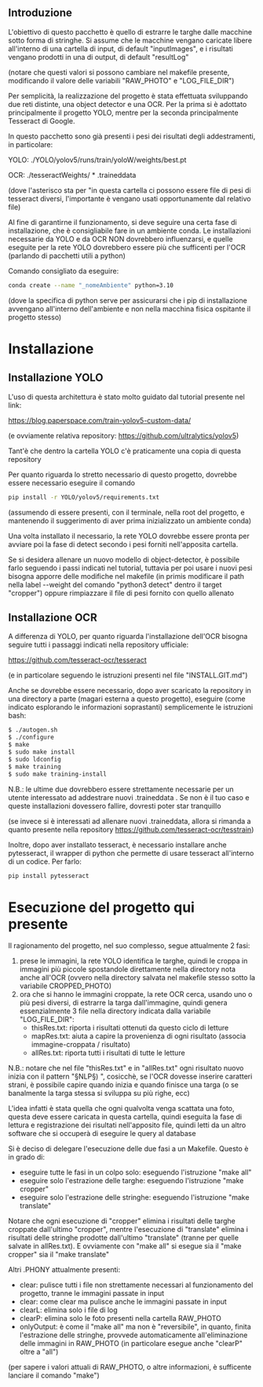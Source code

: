 ## Introduzione
L'obiettivo di questo pacchetto è quello di estrarre le targhe dalle macchine sotto forma di stringhe. 
Si assume che le macchine vengano caricate libere all'interno di una cartella di input, di default "inputImages", e i risultati vengano prodotti in una di output, di default "resultLog"

(notare che questi valori si possono cambiare nel makefile presente, modificando il valore delle variabili "RAW_PHOTO" e "LOG_FILE_DIR")


Per semplicità, la realizzazione del progetto è stata effettuata sviluppando due reti distinte, una object detector e una OCR. Per la prima si è adottato principalmente il progetto YOLO, mentre per la seconda principalmente Tesseract di Google.

In questo pacchetto sono già presenti i pesi dei risultati degli addestramenti, in particolare:

YOLO: ./YOLO/yolov5/runs/train/yoloW/weights/best.pt 

OCR: ./tesseractWeights/ * .traineddata

(dove l'asterisco sta per "in questa cartella ci possono essere file di pesi di tesseract diversi, l'importante è vengano usati opportunamente dal relativo file)

Al fine di garantirne il funzionamento, si deve seguire una certa fase di installazione, che è consigliabile fare in un ambiente conda. Le installazioni necessarie da YOLO e da OCR NON dovrebbero influenzarsi, e quelle eseguite per la rete YOLO dovrebbero essere più che sufficenti per l'OCR (parlando di pacchetti utili a python)

Comando consigliato da eseguire:

```bash
conda create --name "_nomeAmbiente" python=3.10
```
(dove la specifica di python serve per assicurarsi che i pip di installazione avvengano all'interno dell'ambiente e non nella macchina fisica ospitante il progetto stesso)

# Installazione
## Installazione YOLO
L'uso di questa architettura è stato molto guidato dal tutorial presente nel link:

https://blog.paperspace.com/train-yolov5-custom-data/

(e ovviamente relativa repository: https://github.com/ultralytics/yolov5)

Tant'è che dentro la cartella YOLO c'è praticamente una copia di questa repository

Per quanto riguarda lo stretto necessario di questo progetto, dovrebbe essere necessario eseguire il comando

```bash
pip install -r YOLO/yolov5/requirements.txt
```

(assumendo di essere presenti, con il terminale, nella root del progetto, e mantenendo il suggerimento di aver prima inizializzato un ambiente conda)

Una volta installato il necessario, la rete YOLO dovrebbe essere pronta per avviare poi la fase di detect secondo i pesi forniti nell'apposita cartella.

Se si desidera allenare un nuovo modello di object-detector, è possibile farlo seguendo i passi indicati nel tutorial, tuttavia per poi usare i nuovi pesi bisogna apporre delle modifiche nel makefile (in primis modificare il path nella label --weight del comando "python3 detect" dentro il target "cropper") oppure rimpiazzare il file di pesi fornito con quello allenato

## Installazione OCR
A differenza di YOLO, per quanto riguarda l'installazione dell'OCR bisogna seguire tutti i passaggi indicati nella repository ufficiale:

https://github.com/tesseract-ocr/tesseract

(e in particolare seguendo le istruzioni presenti nel file "INSTALL.GIT.md")

Anche se dovrebbe essere necessario, dopo aver scaricato la repository in una directory a parte (magari esterna a questo progetto), eseguire (come indicato esplorando le informazioni soprastanti) semplicemente le istruzioni bash:

```bash
$ ./autogen.sh
$ ./configure
$ make
$ sudo make install
$ sudo ldconfig
$ make training
$ sudo make training-install
```

N.B.: le ultime due dovrebbero essere strettamente necessarie per un utente interessato ad addestrare nuovi .traineddata . Se non è il tuo caso e queste installazioni dovessero fallire, dovresti poter star tranquillo


(se invece si è interessati ad allenare nuovi .traineddata, allora si rimanda a quanto presente nella repository https://github.com/tesseract-ocr/tesstrain)


Inoltre, dopo aver installato tesseract, è necessario installare anche pytesseract, il wrapper di python che permette di usare tesseract all'interno di un codice. Per farlo:

```bash
pip install pytesseract
```

# Esecuzione del progetto qui presente
Il ragionamento del progetto, nel suo complesso, segue attualmente 2 fasi:
1) prese le immagini, la rete YOLO identifica le targhe, quindi le croppa in immagini più piccole spostandole direttamente nella directory nota anche all'OCR (ovvero nella directory salvata nel makefile stesso sotto la variabile CROPPED_PHOTO)
2) ora che si hanno le immagini croppate, la rete OCR cerca, usando uno o più pesi diversi, di estrarre la targa dall'immagine, quindi genera essenzialmente 3 file nella directory indicata dalla variabile "LOG_FILE_DIR":
    - thisRes.txt: riporta i risultati ottenuti da questo ciclo di letture
    - mapRes.txt: aiuta a capire la provenienza di ogni risultato (associa immagine-croppata / risultato)
    - allRes.txt: riporta tutti i risultati di tutte le letture

N.B.: notare che nel file "thisRes.txt" e in "allRes.txt" ogni risultato nuovo inizia con il pattern "§NLP§) ", cosicchè, se l'OCR dovesse inserire caratteri strani, è possibile capire quando inizia e quando finisce una targa (o se banalmente la targa stessa si sviluppa su più righe, ecc)

L'idea infatti è stata quella che ogni qualvolta venga scattata una foto, questa deve essere caricata in questa cartella, quindi eseguita la fase di lettura e registrazione dei risultati nell'apposito file, quindi letti da un altro software che si occuperà di eseguire le query al database

Si è deciso di delegare l'esecuzione delle due fasi a un Makefile. Questo è in grado di:
 - eseguire tutte le fasi in un colpo solo: eseguendo l'istruzione "make all"
 - eseguire solo l'estrazione delle targhe: eseguendo l'istruzione "make cropper"
 - eseguire solo l'estrazione delle stringhe: eseguendo l'istruzione "make translate"

Notare che ogni esecuzione di "cropper" elimina i risultati delle targhe croppate dall'ultimo "cropper", mentre l'esecuzione di "translate" elimina i risultati delle stringhe prodotte dall'ultimo "translate" (tranne per quelle salvate in allRes.txt). E ovviamente con "make all" si esegue sia il "make cropper" sia il "make translate"

Altri .PHONY attualmente presenti:
 - clear: pulisce tutti i file non strettamente necessari al funzionamento del progetto, tranne le immagini passate in input
 - clear: come clear ma pulisce anche le immagini passate in input
 - clearL: elimina solo i file di log
 - clearP: elimina solo le foto presenti nella cartella RAW_PHOTO
 - onlyOutput: è come il "make all" ma non è "reversibile", in quanto, finita l'estrazione delle stringhe, provvede automaticamente all'eliminazione delle immagini in RAW_PHOTO (in particolare esegue anche "clearP" oltre a "all")

(per sapere i valori attuali di RAW_PHOTO, o altre informazioni, è sufficente lanciare il comando "make")
